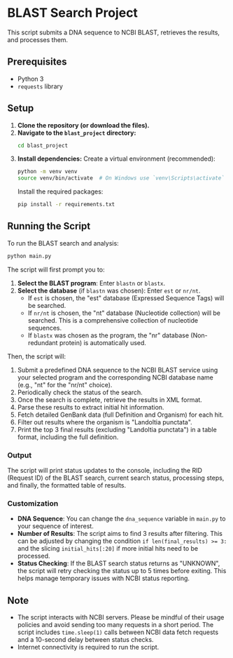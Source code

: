 # BLAST Search Project

This script submits a DNA sequence to NCBI BLAST, retrieves the results, and processes them.

## Prerequisites

- Python 3
- `requests` library

## Setup

1.  **Clone the repository (or download the files).**
2.  **Navigate to the `blast_project` directory:**
    ```bash
    cd blast_project
    ```
3.  **Install dependencies:**
    Create a virtual environment (recommended):
    ```bash
    python -m venv venv
    source venv/bin/activate  # On Windows use `venv\Scripts\activate`
    ```
    Install the required packages:
    ```bash
    pip install -r requirements.txt
    ```

## Running the Script

To run the BLAST search and analysis:

```bash
python main.py
```

The script will first prompt you to:
1.  **Select the BLAST program**: Enter `blastn` or `blastx`.
2.  **Select the database** (if `blastn` was chosen): Enter `est` or `nr/nt`.
    *   If `est` is chosen, the "est" database (Expressed Sequence Tags) will be searched.
    *   If `nr/nt` is chosen, the "nt" database (Nucleotide collection) will be searched. This is a comprehensive collection of nucleotide sequences.
    *   If `blastx` was chosen as the program, the "nr" database (Non-redundant protein) is automatically used.

Then, the script will:
1. Submit a predefined DNA sequence to the NCBI BLAST service using your selected program and the corresponding NCBI database name (e.g., "nt" for the "nr/nt" choice).
2. Periodically check the status of the search.
3. Once the search is complete, retrieve the results in XML format.
4. Parse these results to extract initial hit information.
5. Fetch detailed GenBank data (full Definition and Organism) for each hit.
6. Filter out results where the organism is "Landoltia punctata".
7. Print the top 3 final results (excluding "Landoltia punctata") in a table format, including the full definition.

### Output
The script will print status updates to the console, including the RID (Request ID) of the BLAST search, current search status, processing steps, and finally, the formatted table of results.

### Customization
- **DNA Sequence**: You can change the `dna_sequence` variable in `main.py` to your sequence of interest.
- **Number of Results**: The script aims to find 3 results after filtering. This can be adjusted by changing the condition `if len(final_results) >= 3:` and the slicing `initial_hits[:20]` if more initial hits need to be processed.
- **Status Checking**: If the BLAST search status returns as "UNKNOWN", the script will retry checking the status up to 5 times before exiting. This helps manage temporary issues with NCBI status reporting.

## Note
- The script interacts with NCBI servers. Please be mindful of their usage policies and avoid sending too many requests in a short period. The script includes `time.sleep(1)` calls between NCBI data fetch requests and a 10-second delay between status checks.
- Internet connectivity is required to run the script.
